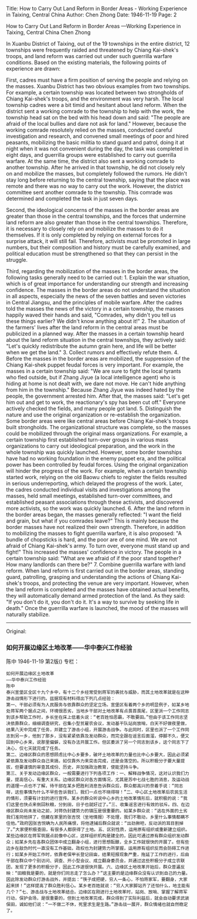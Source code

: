 Title: How to Carry Out Land Reform in Border Areas - Working Experience in Taixing, Central China
Author: Chen Zhong
Date: 1946-11-19
Page: 2

How to Carry Out Land Reform in Border Areas
—Working Experience in Taixing, Central China
Chen Zhong

In Xuanbu District of Taixing, out of the 19 townships in the entire district, 12 townships were frequently raided and threatened by Chiang Kai-shek's troops, and land reform was carried out under such guerrilla warfare conditions. Based on the existing materials, the following points of experience are drawn:

First, cadres must have a firm position of serving the people and relying on the masses. Xuanbu District has two obvious examples from two townships. For example, a certain township was located between two strongholds of Chiang Kai-shek's troops, and the environment was very harsh. The local township cadres were a bit timid and hesitant about land reform. When the district sent a working comrade to the township to help with the work, the township head sat on the bed with his head down and said: "The people are afraid of the local bullies and dare not ask for land." However, because the working comrade resolutely relied on the masses, conducted careful investigation and research, and convened small meetings of poor and hired peasants, mobilizing the basic militia to stand guard and patrol, doing it at night when it was not convenient during the day, the task was completed in eight days, and guerrilla groups were established to carry out guerrilla warfare. At the same time, the district also sent a working comrade to another township. After he arrived in that township, he did not closely rely on and mobilize the masses, but completely followed the rumors. He didn't stay long before returning to the central township, saying that the place was remote and there was no way to carry out the work. However, the district committee sent another comrade to the township. This comrade was determined and completed the task in just seven days.

Second, the ideological concerns of the masses in the border areas are greater than those in the central townships, and the forces that undermine land reform are also greater than those in the central townships. Therefore, it is necessary to closely rely on and mobilize the masses to do it themselves. If it is only completed by relying on external forces for a surprise attack, it will still fail. Therefore, activists must be promoted in large numbers, but their composition and history must be carefully examined, and political education must be strengthened so that they can persist in the struggle.

Third, regarding the mobilization of the masses in the border areas, the following tasks generally need to be carried out: 1. Explain the war situation, which is of great importance for understanding our strength and increasing confidence. The masses in the border areas do not understand the situation in all aspects, especially the news of the seven battles and seven victories in Central Jiangsu, and the principles of mobile warfare. After the cadres told the masses the news of the victory in a certain township, the masses happily waved their hands and said, "Comrades, why didn't you tell us these things earlier? We didn't know anything about it!" 2. The situation of the farmers' lives after the land reform in the central areas must be publicized in a planned way. After the masses in a certain township heard about the land reform situation in the central townships, they actively said: "Let's quickly redistribute the autumn grain here, and life will be better when we get the land." 3. Collect rumors and effectively refute them. 4. Before the masses in the border areas are mobilized, the suppression of the Chiang Kai-shek puppet feudal forces is very important. For example, the masses in a certain township said: "We are sure to fight the local tyrants who fled outside, but if Zhang Jiyue (a local intelligence agent) who is hiding at home is not dealt with, we dare not move. He can't hide anything from him in the township." Because Zhang Jiyue was indeed hated by the people, the government arrested him. After that, the masses said: "Let's get him out and get to work, the reactionary's spy has been cut off." Everyone actively checked the fields, and many people got land. 5. Distinguish the nature and use the original organization or re-establish the organization. Some border areas were like central areas before Chiang Kai-shek's troops built strongholds. The organizational structure was complete, so the masses could be mobilized through the original mass organizations. For example, a certain township first established turn-over groups in various mass organizations to carry out ideological preparation, and the work in the whole township was quickly launched. However, some border townships have had no working foundation in the enemy puppet era, and the political power has been controlled by feudal forces. Using the original organization will hinder the progress of the work. For example, when a certain township started work, relying on the old Baowu chiefs to register the fields resulted in serious underreporting, which delayed the progress of the work. Later, the cadres conducted individual visits and investigations among the masses, held small meetings, established turn-over committees, and established peasant associations through these activists, and discovered more activists, so the work was quickly launched. 6. After the land reform in the border areas began, the masses generally reflected: "I want the field and grain, but what if you comrades leave?" This is mainly because the border masses have not realized their own strength. Therefore, in addition to mobilizing the masses to fight guerrilla warfare, it is also proposed: "A bundle of chopsticks is hard, and the poor are of one mind. We are not afraid of Chiang Kai-shek's army. To turn over, everyone must stand up and fight!" This increased the masses' confidence in victory. The people in a certain township said: "What are we afraid of if the poor stand together? How many landlords can there be?" 7. Combine guerrilla warfare with land reform. When land reform is first carried out in the border areas, standing guard, patrolling, grasping and understanding the actions of Chiang Kai-shek's troops, and protecting the venue are very important. However, when the land reform is completed and the masses have obtained actual benefits, they will automatically demand armed protection of the land. As they said: "If you don't do it, you don't do it. It's a way to survive by seeking life in death." Once the guerrilla warfare is launched, the mood of the masses will naturally stabilize.



<hr /> 

Original: 


### 如何开展边缘区土地改革——华中泰兴工作经验
陈中
1946-11-19
第2版()
专栏：

    如何开展边缘区土地改革
    ——华中泰兴工作经验
    陈中
    泰兴宣堡区全区十九个乡中，有十二个乡经常受到蒋军的袭扰与威胁，而其土地改革就是在这种游击战情形下进行的。兹据现有材料得出下列几点经验：
    第一、干部必须有为人民服务与依靠群众的坚定立场。宣堡区有着两个乡的明显例子，如某乡地处蒋军两个据点之间，环境很恶劣，当地乡干部对土地改革有点畏首畏尾，区里派一个工作同志到该乡帮助工作时，乡长坐在床上低着头说：“老百姓怕恶霸，不敢要田。”但由于该工作同志坚决依靠群众，细细调查研究，召集小型贫雇农会议，发动基干队站岗放哨，白天不好做夜里做，结果八天中完成了任务，并建立了游击小组，开展游击战争。与此同时，区里也派了一个工作同志到另一乡，他到了那乡，没有紧紧依靠及发动群众，而完全跟在谣言后面溜，停脚不久，便又回到中心乡来，说那里偏僻，没有办法开展工作。但区委派了另一个同志到该乡，这个同志下了决心，仅七天就完成了任务。
    第二、边缘区群众的思想顾虑比中心乡要多，破坏土地改革的力量也比中心乡要大，因此必须紧紧依靠及发动群众自己来搞，如仅靠外力来突击完成，还是会落空的。所以积极分子要大量提拔，但要谨慎的审查其成份、历史，并加强政治教育，使能坚持斗争。
    第三、关于发动边缘区群众，一般需要进行下列各项工作：一、解释战争情况，这对认识我们力量，提高信心，有重大关系。边缘区群众对各方面情况，尤其是苏中七战七胜的消息，及运动战的道理一点也不了解，待干部在某乡把胜利消息告诉群众后，群众都高兴的奈着手说：“同志呀，这些事情为什么不早些告诉我们，我们一点也不晓得呀！”二、中心区土地改革后农民生活的情形，须要有计划的进行宣传。某乡的群众听说中心乡的土地改革情形后，就积极的说：“我们这里也快点来倒回秋粮，分到田，日子也就好过了。”三、收集谣言进行有效的驳斥。四、在边缘区群众尚未发动之前，对蒋伪封建势力的镇压是很重要的。如某乡群众说：“逃在外面的土劣我们准同他拼了，但藏在家里的张吉悦（坐地情报）不处理，我们不敢动，乡里什么事情都瞒不住他。”政府因张吉悦确为人民所痛恨，将他逮捕后群众就说：“出劲揪吧，反动派的耳目割掉了。”大家便积极查田，有很多人都获得了土地。五、区别性质，运用原有组织或重新建立组织。某些边缘区在蒋军筑据点前像中心区，这样组织机构是建全的，因此可通过原有群众组织发动群众；如某乡先在各群众团体中成立翻身小组，进行思想酝酿，全乡工作就很快的开展了。但有些边乡在敌伪时代一直没有工作基础，政权也为封建势力所掌握，运用原有组织反而会防碍工作进行；如某乡开始工作时，依靠老保甲长登记田亩，结果短报现象严重，拖延了工作的进行，后由干部在群众中个别访问、调查、开小型会议、成立翻身委员会，并通过这些积极分子成立农联团，发现了更多的积极分子，因此工作遂很快开展。六、边缘区土地改革开始后，群众普遍反映：“田粮我是要的，就是你们同志走了怎么办？”这主要的是边缘群众没有认识到自己的力量。因此除发动群众打游击战外，并提出：“筷子成把硬，穷人一条心，不怕蒋家军，要翻身，大家起来拼！”这样提高了群众胜利信心。某乡老百姓就说：“穷人大家脚站齐了还怕什么，地主能有几个？”七、游击战与土地改革结合。边缘区在刚进行土地改革时，站岗、放哨、掌握了解蒋军行动，保护会场，是很重要的，但到土地改革完成，群众得到了实际利益后，就会自动要求武装保田，诚如他们说：“一不做二不休，死里求生是生路。”游击战一展开，群众情绪也就自然稳定了。
